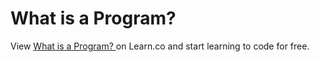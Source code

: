 # What is a Program? 
<p class='util--hide'>View <a href='https://learn.co/lessons/phrg-ruby-lecture-intro-what-is-a-program'>What is a Program? </a> on Learn.co and start learning to code for free.</p>
